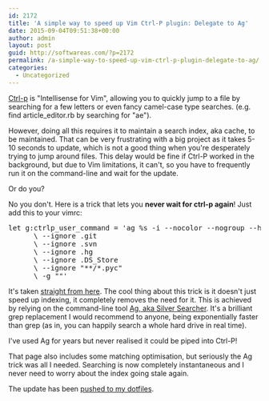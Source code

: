 ```yaml
---
id: 2172
title: 'A simple way to speed up Vim Ctrl-P plugin: Delegate to Ag'
date: 2015-09-04T09:51:38+00:00
author: admin
layout: post
guid: http://softwareas.com/?p=2172
permalink: /a-simple-way-to-speed-up-vim-ctrl-p-plugin-delegate-to-ag/
categories:
  - Uncategorized
---
```

[Ctrl-p](https://github.com/kien/ctrlp.vim) is "Intellisense for Vim", allowing you to quickly jump to a file by searching for a few letters or even fancy camel-case type searches. (e.g. find article_editor.rb by searching for "ae").

However, doing all this requires it to maintain a search index, aka cache, to be maintained. That can be very frustrating with a big project as it takes 5-10 seconds to update, which is not a good thing when you're desperately trying to jump around files. This delay would be fine if Ctrl-P worked in the background, but due to Vim limitations, it can't, so you have to frequently run it on the command-line and wait for the update.

Or do you?

No you don't. Here is a trick that lets you **never wait for ctrl-p again**! Just add this to your vimrc:

<pre>
let g:ctrlp_user_command = 'ag %s -i --nocolor --nogroup --hidden
      \ --ignore .git
      \ --ignore .svn
      \ --ignore .hg
      \ --ignore .DS_Store
      \ --ignore "**/*.pyc"
      \ -g ""'
</pre>

It's taken [straight from here](http://blog.patspam.com/2014/super-fast-ctrlp). The cool thing about this trick is it doesn't just speed up indexing, it completely removes the need for it. This is achieved by relying on the command-line tool [Ag, aka Silver Searcher](https://github.com/ggreer/the_silver_searcher). It's a brilliant grep replacement I would recommend to anyone, being exponentially faster than grep (as in, you can happily search a whole hard drive in real time).

I've used Ag for years but never realised it could be piped into Ctrl-P!

That page also includes some matching optimisation, but seriously the Ag trick was all I needed. Searching is now completely instantaneous and I never need to worry about the index going stale again.

The update has been [pushed to my dotfiles](http://github.com/mahemoff/dotfiles).